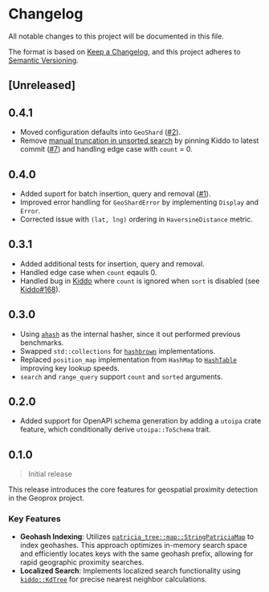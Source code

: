 # Changelog

All notable changes to this project will be documented in this file.

The format is based on [Keep a Changelog](https://keepachangelog.com/en/1.1.0/),
and this project adheres to [Semantic Versioning](https://semver.org/spec/v2.0.0.html).

## [Unreleased]

## 0.4.1

- Moved configuration defaults into `GeoShard` ([#2](https://github.com/ezrasingh/geoprox/issues/2)).
- Remove [manual truncation in unsorted search](https://github.com/ezrasingh/geoprox/blob/f2074652e7b0e5eb8a4f0ae9bd4cb9f3c0c621df/geoprox-core/src/cache.rs#L175) by pinning Kiddo to latest commit ([#7](https://github.com/ezrasingh/geoprox/issues/7)) and handling edge case with `count` = 0.

## 0.4.0

- Added suport for batch insertion, query and removal ([#1](https://github.com/ezrasingh/geoprox/issues/1)).
- Improved error handling for `GeoShardError` by implementing `Display` and `Error`.
- Corrected issue with `(lat, lng)` ordering in `HaversineDistance` metric.

## 0.3.1

- Added additional tests for insertion, query and removal.
- Handled edge case when `count` eqauls 0.
- Handled bug in [Kiddo](https://github.com/sdd/kiddo/) where `count` is ignored when `sort` is disabled (see [Kiddo#168](https://github.com/sdd/kiddo/issues/168)).

## 0.3.0

- Using [`ahash`](https://crates.io/crates/ahash) as the internal hasher, since it out performed previous benchmarks.
- Swapped `std::collections` for [`hashbrown`](https://crates.io/crates/hashbrown) implementations.
- Replaced `position_map` implementation from `HashMap` to [`HashTable`](https://docs.rs/hashbrown/0.14.5/hashbrown/struct.HashTable.html) improving key lookup speeds.
- `search` and `range_query` support `count` and `sorted` arguments.

## 0.2.0

- Added support for OpenAPI schema generation by adding a `utoipa` crate feature, which conditionally derive `utoipa::ToSchema` trait.

## 0.1.0

> Initial release

This release introduces the core features for geospatial proximity detection in the Geoprox project.

### Key Features

- **Geohash Indexing**: Utilizes [`patricia_tree::map::StringPatriciaMap`](https://docs.rs/patricia_tree/0.8.0/patricia_tree/map/type.StringPatriciaMap.html) to index geohashes. This approach optimizes in-memory search space and efficiently locates keys with the same geohash prefix, allowing for rapid geographic proximity searches.
- **Localized Search**: Implements localized search functionality using [`kiddo::KdTree`](https://docs.rs/kiddo/4.2.0/kiddo/type.KdTree.html) for precise nearest neighbor calculations.
